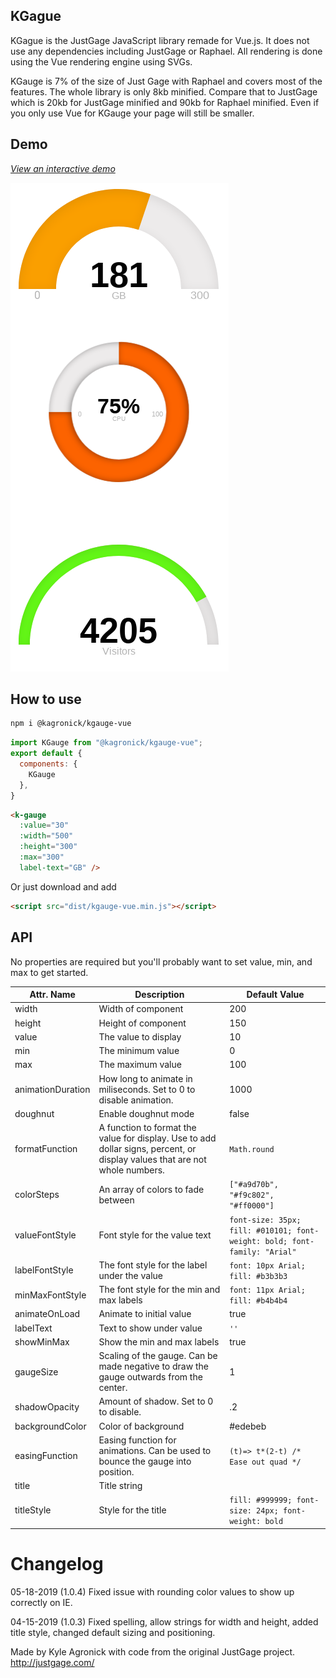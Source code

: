 ## KGague

KGague is the JustGage JavaScript library remade for Vue.js. It does not use any dependencies including JustGage or Raphael. All rendering is done using the Vue rendering engine using SVGs.

KGauge is 7% of the size of Just Gage with Raphael and covers most of the features. The whole library is only 8kb minified. Compare that to JustGage which is 20kb for JustGage minified and 90kb for Raphael minified. Even if you only use Vue for KGauge your page will still be smaller. 



## Demo
*[View an interactive demo](https://agronick.github.io/KGauge/)*


![Examples](https://raw.githubusercontent.com/agronick/KGauge/master/gauge.png)
## How to use

```bash
npm i @kagronick/kgauge-vue
```

```js
import KGauge from "@kagronick/kgauge-vue";
export default {
  components: {
    KGauge
  },
}
```

```html
<k-gauge 
  :value="30"
  :width="500"
  :height="300"
  :max="300"
  label-text="GB" />
```
Or just download and add
```html
<script src="dist/kgauge-vue.min.js"></script>
```


## API

No properties are required but you'll probably want to set value, min, and max to get started.

| Attr. Name        | Description                                                                                                                 | Default Value                                                           |
|-------------------|-----------------------------------------------------------------------------------------------------------------------------|-------------------------------------------------------------------------|
| width             | Width of component                                                                                                          | 200                                                                     |
| height            | Height of component                                                                                                         | 150                                                                     |
| value             | The value to display                                                                                                        | 10                                                                      |
| min               | The minimum value                                                                                                           | 0                                                                       |
| max               | The maximum value                                                                                                           | 100                                                                     |
| animationDuration | How long to animate in miliseconds. Set to 0 to disable animation.                                                          | 1000                                                                    |
| doughnut          | Enable doughnut mode                                                                                                        | false                                                                   |
| formatFunction    | A function to format the value for display. Use to add dollar signs, percent, or display values that are not whole numbers. | `Math.round`                                                            |
| colorSteps        | An array of colors to fade between                                                                                          | `["#a9d70b", "#f9c802", "#ff0000"]`                                     |
| valueFontStyle    | Font style for the value text                                                                                               | `font-size: 35px; fill: #010101; font-weight: bold; font-family: "Arial"` |
| labelFontStyle    | The font style for the label under the value                                                                                | `font: 10px Arial; fill: #b3b3b3`                                         |
| minMaxFontStyle   | The font style for the min and max labels                                                                                   | `font: 11px Arial; fill: #b4b4b4 `                                        |
| animateOnLoad     | Animate to initial value                                                                                                    | true                                                                    |
| labelText         | Text to show under value                                                                                                    | `''`                                                                    |
| showMinMax        | Show the min and max labels                                                                                                 | true                                                                    |
| gaugeSize         | Scaling of the gauge. Can be made negative to draw the gauge outwards from the center.                                      | 1                                                                       |
| shadowOpacity     | Amount of shadow. Set to 0 to disable.                                                                                      | .2                                                                      |
| backgroundColor   | Color of background                                                                                                         | #edebeb                                                                 |
| easingFunction    | Easing function for animations. Can be used to bounce the gauge into position.                                              | `(t)=> t*(2-t) /* Ease out quad */`                                     |
| title             | Title string                                                                                                                |                                                                         |
| titleStyle        | Style for the title                                                                                                         | `fill: #999999; font-size: 24px; font-weight: bold`                     |


# Changelog
05-18-2019 (1.0.4)
Fixed issue with rounding color values to show up correctly on IE.

04-15-2019 (1.0.3)
Fixed spelling, allow strings for width and height, added title style, changed default sizing and positioning.


Made by Kyle Agronick with code from the original JustGage project. http://justgage.com/
